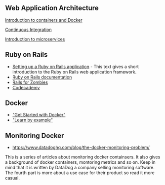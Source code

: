 ## Web Application Architecture
[Introduction to containers and Docker](https://github.com/CS-LNU-Learning-Objects/web-application-architecture/blob/master/containers.md)<br />

[Continuous Integration](https://github.com/CS-LNU-Learning-Objects/web-application-architecture/blob/master/continuous.md)<br />

[Introduction to microservices](https://github.com/CS-LNU-Learning-Objects/web-application-architecture/blob/master/microservices.md)<br />

##  Ruby on Rails
* [Setting up a Ruby on Rails application](https://github.com/1dv032/syllabus/blob/master/resources/part_2/rubyonrails.md) -
This text gives a short introduction to the Ruby on Rails web application framework.
* [Ruby on Rails documentation](http://rubyonrails.org/)
* [Rails for Zombies](http://railsforzombies.org/)
* [Codecademy](https://www.codecademy.com/learn/learn-rails)

## Docker
* ["Get Started with Docker"](https://docs.docker.com/engine/getstarted/)
* ["Learn by example"](https://docs.docker.com/engine/tutorials/#/learn-by-example)

## Monitoring Docker
* https://www.datadoghq.com/blog/the-docker-monitoring-problem/

This is a series of articles about monitoring docker containsers. It also gives a background of docker containers, montoring metrics and so on. Keep in mind that it is written by DataDog a company selling monitoring software. The fourth part is more about a use case for their product so read it more casual.
